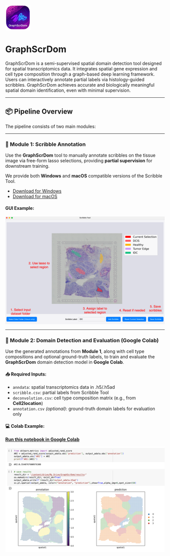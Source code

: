 <img src="./assets/logo-removebg-preview.png" alt="GraphScrDom Logo" width="80" style="margin-bottom: 0px;"/>

# GraphScrDom

GraphScrDom is a semi-supervised spatial domain detection tool designed for spatial transcriptomics data. It integrates spatial gene expression and cell type composition through a graph-based deep learning framework. Users can interactively annotate partial labels via histology-guided scribbles. GraphScrDom achieves accurate and biologically meaningful spatial domain identification, even with minimal supervision.

---

## 📦 Pipeline Overview

The pipeline consists of two main modules:

---

### 📌 Module 1: Scribble Annotation

Use the **GraphScrDom** tool to manually annotate scribbles on the tissue image via free-form lasso selections, providing **partial supervision** for downstream training.  

We provide both **Windows** and **macOS** compatible versions of the Scribble Tool.
- [Download for Windows](https://drive.google.com/drive/folders/1nlIg2MkPhiym2701isVreEg7-iFmTdIR?usp=drive_link)
- [Download for macOS](https://drive.google.com/drive/folders/1LRcAEVUAGBs35fwEYALvZ1b6iZLBYAqN?usp=drive_link)

#### GUI Example:
<p align="center">
  <img src="./assets/GUI.png" alt="Scribble Tool Demo" width="600"/>
</p>

---

### 📌 Module 2: Domain Detection and Evaluation (Google Colab)

Use the generated annotations from **Module 1**, along with cell type compositions and optional ground-truth labels, to train and evaluate the **GraphScrDom** domain detection model in **Google Colab**.

#### 📥 Required Inputs:
- `anndata`: spatial transcriptomics data in .h5/.h5ad
- `scribble.csv`: partial labels from Scribble Tool  
- `deconvolution.csv`: cell type composition matrix (e.g., from **Cell2location**)  
- `annotation.csv` *(optional)*: ground-truth domain labels for evaluation only  

#### 💻 Colab Example:

**[Run this notebook in Google Colab](https://colab.research.google.com/drive/1HXGAxCDhzCQFMVTfWgVgLjrehmcSbb8U?usp=drive_link)**

<p align="center">
  <img src="./assets/output.png" alt="GraphScrDom Output Example" width="600"/>
</p>

